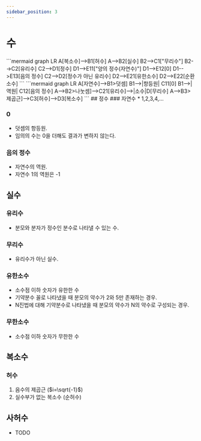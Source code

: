 ```yaml
---
sidebar_position: 3
---
```

# 수
<Tabs>
  <TabItem value='구성' default>
    ```mermaid
    graph LR
        A[복소수]-->B1[허수]
        A-->B2[실수]
        B2-->C1["무리수"]
        B2-->C2[유리수]
        C2-->D1[정수]
        D1-->E11["양의 정수(자연수)"]
        D1-->E12[0]
        D1-->E13[음의 정수]
        C2-->D2[정수가 아닌 유리수]
        D2-->E21[유한소수]
        D2-->E22[순환소수]
    ```
  </TabItem>
  <TabItem value='전개'>
    ```mermaid
    graph LR
      A[자연수]-->B1>덧셈]
      B1-->|항등원| C11[0]
      B1-->|역원| C12[음의 정수]
      A-->B2>나눗셈]-->C21[유리수]-->|소수|D[무리수]
      A-->B3>제곱근]-->C3[허수]-->D3[복소수]
    ```
  </TabItem>
</Tabs>
## 정수
### 자연수
* 1,2,3,4,...

### 0
* 덧셈의 항등원.
* 임의의 수는 0을 더해도 결과가 변하지 않는다.

### 음의 정수
* 자연수의 역원.
* 자연수 1의 역원은 -1

## 실수
### 유리수
* 분모와 분자가 정수인 분수로 나타낼 수 있는 수.
### 무리수
* 유리수가 아닌 실수.
### 유한소수
* 소수점 이하 숫자가 유한한 수
* 기약분수 꼴로 나타냈을 때 분모의 약수가 2와 5만 존재하는 경우.
* N진법에 대해 기약분수로 나타냈을 때 분모의 약수가 N의 약수로 구성되는 경우.
### 무한소수
* 소수점 이하 숫자가 무한한 수

## 복소수
### 허수
1. 음수의 제곱근 ($i=\sqrt{-1}$)
1. 실수부가 없는 복소수 (순허수)

## 사허수
* TODO